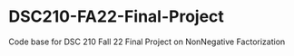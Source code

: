 # DSC210-FA22-Final-Project
Code base for DSC 210 Fall 22 Final Project on NonNegative Factorization
